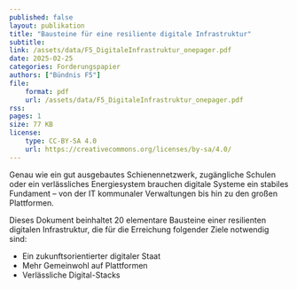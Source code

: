 ```yaml
---
published: false
layout: publikation
title: "Bausteine für eine resiliente digitale Infrastruktur"
subtitle:  
link: /assets/data/F5_DigitaleInfrastruktur_onepager.pdf
date: 2025-02-25
categories: Forderungspapier
authors: ["Bündnis F5"]
file:
    format: pdf
    url: /assets/data/F5_DigitaleInfrastruktur_onepager.pdf
rss:
pages: 1
size: 77 KB
license:
    type: CC-BY-SA 4.0
    url: https://creativecommons.org/licenses/by-sa/4.0/
---
```


Genau wie ein gut ausgebautes Schienennetzwerk, zugängliche Schulen oder ein verlässliches Energiesystem brauchen digitale Systeme ein stabiles Fundament – von der IT kommunaler Verwaltungen bis hin zu den großen Plattformen.

Dieses Dokument beinhaltet 20 elementare Bausteine einer resilienten digitalen Infrastruktur, die für die Erreichung folgender Ziele notwendig sind:

- Ein zukunftsorientierter digitaler Staat
- Mehr Gemeinwohl auf Plattformen
- Verlässliche Digital-Stacks
